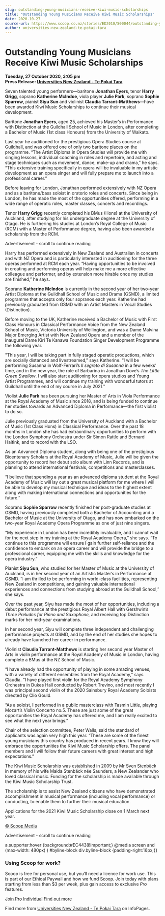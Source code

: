 ```yaml
---
slug: outstanding-young-musicians-receive-kiwi-music-scholarships
title: "Outstanding Young Musicians Receive Kiwi Music Scholarships"
date: 2020-10-27
source-url: https://www.scoop.co.nz/stories/ED2010/S00044/outstanding-young-musicians-receive-kiwi-music-scholarships.htm
author: universities-new-zealand-te-pokai-tara
---
```

Outstanding Young Musicians Receive Kiwi Music Scholarships
===========================================================

**Tuesday, 27 October 2020, 3:05 pm**  
**Press Release: [Universities New Zealand - Te Pokai Tara](https://info.scoop.co.nz/Universities_New_Zealand_-_Te_Pokai_Tara)**

Seven talented young performers—baritone **Jonathan Eyers**, tenor **Harry Grigg**, soprano **Katherine McIndoe**, viola player **Julie Park**, soprano **Sophie Sparrow**, pianist **Siyu Sun** and violinist **Claudia Tarrant-Matthews**—have been awarded Kiwi Music Scholarships to continue their musical development.

Baritone **Jonathan Eyers**, aged 25, achieved his Master’s in Performance with Distinction at the Guildhall School of Music in London, after completing a Bachelor of Music (1st class Honours) from the University of Waikato.

Last year he auditioned for the prestigious Opera Studies course at Guildhall, and was offered one of only two baritone places on the programme. “The Artist Diploma in Opera Studies will provide me with singing lessons, individual coaching in roles and repertoire, and acting and stage techniques such as movement, dance, make-up and drama,” he says. “This extensive training specifically in opera will be invaluable in my artistic development as an opera singer and will fully prepare me to launch into a professional career.”

Before leaving for London, Jonathan performed extensively with NZ Opera and as a baritone/bass soloist in oratorio roles and concerts. Since being in London, he has made the most of the opportunities offered, performing in a wide range of operatic roles, master classes, concerts and recordings.

Tenor **Harry Grigg** recently completed his BMus (Hons) at the University of Auckland, after studying for his undergraduate degree at the University of Otago. He is furthering his studies at London’s Royal College of Music (RCM) with a Master of Performance degree, having also been awarded a scholarship from the RCM.

Advertisement - scroll to continue reading





Harry has performed extensively in New Zealand and Australian in concerts and with NZ Opera and is particularly interested in auditioning for the three operas performed at RCM each year. “Having opportunities to be involved in creating and performing operas will help make me a more effective colleague and performer, and by extension more hirable once my studies are finished,” he says.

Soprano **Katherine McIndoe** is currently in the second year of her two-year Artist Diploma at the Guildhall School of Music and Drama (GSMD), a limited programme that accepts only four sopranos each year. Katherine had previously graduated from GSMD with an Artist Masters in Vocal Studies (Distinction).

Before moving to the UK, Katherine received a Bachelor of Music with First Class Honours in Classical Performance Voice from the New Zealand School of Music, Victoria University of Wellington, and was a Dame Malvina Major Emerging Artist with New Zealand Opera and a member of the inaugural Dame Kiri Te Kanawa Foundation Singer Development Programme the following year.

\"This year, I will be taking part in fully staged operatic productions, which are socially distanced and livestreamed,” says Katherine. “I will be performing Susanna in Wolf-Ferrari’s _Il segreto di Susanna_ in a few weeks’ time, and in the new year, the role of Barbarina in Jonathan Dove’s _The Little Green Swallow_. I will also start auditioning for opera studios and Young Artist Programmes, and will continue my training with wonderful tutors at Guildhall until the end of my course in July 2021."

Violist **Julie Park** has been pursuing her Master of Arts in Viola Performance at the Royal Academy of Music since 2018, and is being funded to continue her studies towards an Advanced Diploma in Performance—the first violist to do so.

Julie previously graduated from the University of Auckland with a Bachelor of Music (1st Class Hons) in Classical Performance. Over the past 18 months in London she has had extraordinary opportunities to perform with the London Symphony Orchestra under Sir Simon Rattle and Bernard Haitink, and to record with the LSO.

As an Advanced Diploma student, along with being one of the prestigious Bicentenary Scholars at the Royal Academy of Music, Julie will be given the opportunity to record her debut solo album with Linn Records, and is planning to attend international festivals, competitions and masterclasses.

“I believe that spending a year as an advanced diploma student at the Royal Academy of Music will lay out a great musical platform for me where I will be able to develop my musical technique and ideas to the highest extent along with making international connections and opportunities for the future.”

Soprano **Sophie Sparrow** recently finished her post-graduate studies at GSMD, having previously completed both a Bachelor of Accounting and a Bachelor of Music at the University of Otago, and has now embarked on the two-year Royal Academy Opera Programme as one of just nine singers.

“My experience in London has been incredibly invaluable, and I cannot wait for the next step in my training at the Royal Academy Opera,” she says. “To continue to this programme will ensure I gain further self-reliance and the confidence to embark on an opera career and will provide the bridge to a professional career, equipping me with the skills and knowledge for the opera industry.”

Pianist **Siyu Sun**, who studied for her Master of Music at the University of Auckland, is in her second year of an Artistic Master’s in Performance at GSMD. “I am thrilled to be performing in world-class facilities, representing New Zealand in competitions, and gaining valuable international experiences and connections from studying abroad at the Guildhall School,” she says.

Over the past year, Siyu has made the most of her opportunities, including a debut performance at the prestigious Royal Albert Hall with Gershwin’s _Three Preludes for Piano and Saxophone,_ and receiving top Distinction marks for her mid-year examinations.

In her second year, Siyu will complete three independent and challenging performance projects at GSMD, and by the end of her studies she hopes to already have launched her career in performance.

Violinist **Claudia Tarrant-Matthews** is starting her second year Master of Arts in violin performance at the Royal Academy of Music in London, having complete a BMus at the NZ School of Music.

“I have already had the opportunity of playing in some amazing venues, with a variety of different ensembles from the Royal Academy,” says Claudia. “I have played first violin for the Royal Academy Symphony Orchestra in Dukes Hall conducted by Robert Trevino, and most recently I was principal second violin of the 2020 Sainsbury Royal Academy Soloists directed by Clio Gould.

“As a soloist, I performed in a public masterclass with Tasmin Little, playing Mozart’s Violin Concerto no.5. These are just some of the great opportunities the Royal Academy has offered me, and I am really excited to see what the next year brings.”

Chair of the selection committee, Peter Walls, said the standard of applicants was again very high this year. “These are some of the finest young musicians this country has produced in recent years. I know they will embrace the opportunities the Kiwi Music Scholarship offers. The panel members and I will follow their future careers with great interest and high expectations.”

The Kiwi Music Scholarship was established in 2009 by Mr Sven Stenbäck in memory of his wife Maida Stenbäck née Saunders, a New Zealander who loved classical music. Funding for the scholarship is made available through the Kiwi Music Scholarship Trust.

The scholarship is to assist New Zealand citizens who have demonstrated accomplishment in musical performance (including vocal performance) or conducting, to enable them to further their musical education.

Applications for the 2021 Kiwi Music Scholarship close on 1 March next year.

[© Scoop Media](http://www.scoop.co.nz/about/terms.html)  

Advertisement - scroll to continue reading



a.supporter:hover {background:#EC4438!important;} @media screen and (max-width: 480px) { #byline-block div.byline-block {padding-right:16px;}}

### Using Scoop for work?

Scoop is free for personal use, but you’ll need a licence for work use. This is part of our Ethical Paywall and how we fund Scoop. Join today with plans starting from less than $3 per week, plus gain access to exclusive _Pro_ features.  
  
[Join Pro Individual](https://pro.scoop.co.nz/Individual/?from=ProIn24) [Find out more](https://pro.scoop.co.nz/using-scoop-for-work/?from=ProIn24)

Find more from [Universities New Zealand - Te Pokai Tara](https://info.scoop.co.nz/Universities_New_Zealand_-_Te_Pokai_Tara) on InfoPages.